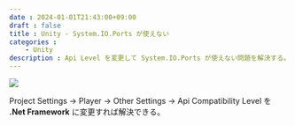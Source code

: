 ```yaml
---
date : 2024-01-01T21:43:00+09:00
draft : false
title : Unity - System.IO.Ports が使えない
categories :
    - Unity
description : Api Level を変更して System.IO.Ports が使えない問題を解決する。
---
```


![](https://image.icysamon.jp/blog/2024/01/unity-net-framework.webp)

Project Settings → Player → Other Settings → Api Compatibility Level を **.Net Framework** に変更すれば解決できる。